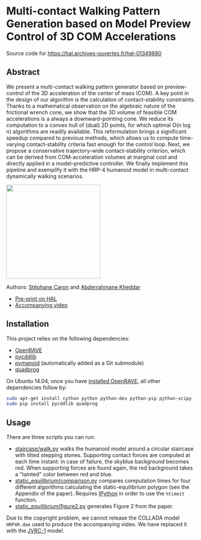 # Multi-contact Walking Pattern Generation based on Model Preview Control of 3D COM Accelerations

Source code for https://hal.archives-ouvertes.fr/hal-01349880

## Abstract

We present a multi-contact walking pattern generator based on preview-control
of the 3D acceleration of the center of mass (COM). A key point in the design
of our algorithm is the calculation of contact-stability constraints. Thanks to
a mathematical observation on the algebraic nature of the frictional wrench
cone, we show that the 3D volume of feasible COM accelerations is a always a
downward-pointing cone. We reduce its computation to a convex hull of (dual) 2D
points, for which optimal O(n log n) algorithms are readily available. This
reformulation brings a significant speedup compared to previous methods, which
allows us to compute time-varying contact-stability criteria fast enough for
the control loop. Next, we propose a conservative trajectory-wide
contact-stability criterion, which can be derived from COM-acceleration volumes
at marginal cost and directly applied in a model-predictive controller. We
finally implement this pipeline and exemplify it with the HRP-4 humanoid model
in multi-contact dynamically walking scenarios.

<img src="https://scaron.info/images/pre-print-2016-1.png" height="250" />

Authors:
[Stéphane Caron](https://scaron.info) and
[Abderrahmane Kheddar](http://www.lirmm.fr/lirmm_eng/users/utilisateurs-lirmm/equipes/idh/abderrahmane-kheddar)

- [Pre-print on HAL](https://hal.archives-ouvertes.fr/hal-01349880)
- [Accompanying video](https://scaron.info/videos/pre-print-2016-1.mp4)

## Installation

This project relies on the following dependencies:

- [OpenRAVE](https://github.com/rdiankov/openrave)
- [pycddlib](https://github.com/mcmtroffaes/pycddlib)
- [pymanoid](https://github.com/stephane-caron/pymanoid) (automatically added as a Git submodule)
- [quadprog](https://github.com/rmcgibbo/quadprog)

On Ubuntu 14.04, once you have [installed
OpenRAVE](https://scaron.info/teaching/installing-openrave-on-ubuntu-14.04.html),
all other dependencies follow by:

```bash
sudo apt-get install cython python python-dev python-pip python-scipy
sudo pip install pycddlib quadprog
```

## Usage

There are three scripts you can run:

- [staircase/walk.py](/staircase/walk.py) walks the humanoid model around a
  circular staircase with tilted stepping stones. Supporting contact forces are
  computed at each time instant: in case of failure, the skyblue background
  becomes red. When supporting forces are found again, the red background takes
  a "tainted" color between red and blue.
- [static\_equilibrium/comparison.py](/static_equilibrium/comparison.py)
  compares computation times for four different algorithms calculating the
  static-equilibrium polygon (see the Appendix of the paper). Requires
  [IPython](https://ipython.org/) in order to use the ``%timeit`` function.
- [static\_equilibrium/figure2.py](/static_equilibrium/figure2.py) generates
  Figure 2 from the paper.

Due to the copyright problem, we cannot release the COLLADA model ``HRP4R.dae``
used to produce the accompanying video. We have replaced it with the
[JVRC-1](https://github.com/stephane-caron/openrave_models/tree/master/JVRC-1)
model.
